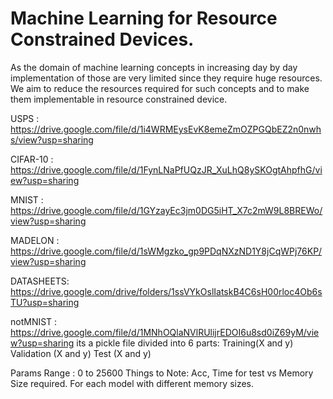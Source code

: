# Machine Learning for Resource Constrained Devices.

As the domain of machine learning concepts in increasing day by day implementation of those are very limited since they require huge resources. We aim to reduce the resources required for such concepts and to make them implementable in resource constrained device.


USPS : https://drive.google.com/file/d/1i4WRMEysEvK8emeZmOZPGQbEZ2n0nwhs/view?usp=sharing

CIFAR-10 : https://drive.google.com/file/d/1FynLNaPfUQzJR_XuLhQ8ySKOgtAhpfhG/view?usp=sharing

MNIST : https://drive.google.com/file/d/1GYzayEc3jm0DG5iHT_X7c2mW9L8BREWo/view?usp=sharing

MADELON : https://drive.google.com/file/d/1sWMgzko_gp9PDqNXzND1Y8jCqWPj76KP/view?usp=sharing

DATASHEETS: https://drive.google.com/drive/folders/1ssVYkOslIatskB4C6sH00rloc4Ob6sTU?usp=sharing

notMNIST : https://drive.google.com/file/d/1MNhOQlaNVlRUlijrEDOI6u8sd0iZ69yM/view?usp=sharing
  its a pickle file divided into 6 parts: Training(X and y) Validation (X and y) Test (X and y)

Params Range : 0 to 25600
Things to Note: Acc, Time for test vs Memory Size required.
  For each model with different memory sizes.
